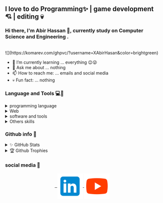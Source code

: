 ## I love to do Programming✨ | game development💘 | editing 💀
### Hi there, I'm Abir Hassan 👦, currently study on Computer Science and Engineering .
<br>
![](https://komarev.com/ghpvc/?username=XAbirHasan&color=brightgreen)

- 🌱 I’m currently learning ... everything 😉😜
- 💬 Ask me about ... nothing
- 📫 How to reach me: ... emails and social media
- 💀 Fun fact: ... nothing

### Language and Tools 💻🔨

  <details>
      <summary>programming language</summary>
      <img align="center" alt="c" src="https://github.com/XAbirHasan/XAbirHasan/blob/main/icon-64/language/c-64.png">
      <img align="center" alt="c++" src="https://github.com/XAbirHasan/XAbirHasan/blob/main/icon-64/language/c%2B%2B-64.png">
      <img align="center" alt="c#" src="https://github.com/XAbirHasan/XAbirHasan/blob/main/icon-64/language/c-sharp-64.png">
      <img align="center" alt="java" src="https://github.com/XAbirHasan/XAbirHasan/blob/main/icon-64/language/java-64.png">
      <img align="center" alt="python" src="https://github.com/XAbirHasan/XAbirHasan/blob/main/icon-64/language/python-64.png">
      <br>
      <br>
  </details>

  <details>
      <summary>Web</summary>
      <img align="center" alt="html" src="https://github.com/XAbirHasan/XAbirHasan/blob/main/icon-64/web/html-64.png">
      <img align="center" alt="css" src="https://github.com/XAbirHasan/XAbirHasan/blob/main/icon-64/web/css-64.png">
      <img align="center" alt="javascript" src="https://github.com/XAbirHasan/XAbirHasan/blob/main/icon-64/web/javascript-64.png">
      <img align="center" alt="mysql" src="https://github.com/XAbirHasan/XAbirHasan/blob/main/icon-64/web/mysql64.png">
      <img align="center" alt="php" src="https://github.com/XAbirHasan/XAbirHasan/blob/main/icon-64/web/php-64.png">
      <br>
      <br>
  </details>

  <details>
      <summary>software and tools</summary>
      <h4> Editor </h4>
      <img align="center" alt="android studio" src="https://github.com/XAbirHasan/XAbirHasan/blob/main/icon-64/tools/editor/android-studio-64.png">
      <img align="center" alt="eclipse" src="https://github.com/XAbirHasan/XAbirHasan/blob/main/icon-64/tools/editor/eclipse-64.png">
      <img align="center" alt="intellij" src="https://github.com/XAbirHasan/XAbirHasan/blob/main/icon-64/tools/editor/intellij-idea-64.png">
      <img align="center" alt="sublimetext" src="https://github.com/XAbirHasan/XAbirHasan/blob/main/icon-64/tools/editor/sublime-text-64.png">
      <img align="center" alt="unity" src="https://github.com/XAbirHasan/XAbirHasan/blob/main/icon-64/tools/editor/unity-64.png">
      <img align="center" alt="visual-studio" src="https://github.com/XAbirHasan/XAbirHasan/blob/main/icon-64/tools/editor/visual-studio-64.png">
      <br>
      <br>
      <h4> Documentation </h4>
      <img align="center" alt="word" src="https://github.com/XAbirHasan/XAbirHasan/blob/main/icon-64/tools/document/microsoft-word-64.png">
      <img align="center" alt="excel" src="https://github.com/XAbirHasan/XAbirHasan/blob/main/icon-64/tools/document/microsoft-excel-64.png">
      <img align="center" alt="powerpoint" src="https://github.com/XAbirHasan/XAbirHasan/blob/main/icon-64/tools/document/microsoft-powerpoint-64.png">
      <br>
      <br>
      <h4> Editing </h4>
      <img align="center" alt="blender" src="https://github.com/XAbirHasan/XAbirHasan/blob/main/icon-64/tools/Editing/blender-3d-64.png">
      <img align="center" alt="adobe photoshop" src="https://github.com/XAbirHasan/XAbirHasan/blob/main/icon-64/tools/Editing/adobe-photoshop-64.png">
      <img align="center" alt="adobe illustrator" src="https://github.com/XAbirHasan/XAbirHasan/blob/main/icon-64/tools/Editing/adobe-illustrator-64.png">
      <img align="center" alt="audacity" src="https://github.com/XAbirHasan/XAbirHasan/blob/main/icon-64/tools/Editing/audacity-64.png">
      <br>
      <br>
  </details>
  <details>
      <summary>Others skills</summary>
      <img align="center" alt="ai" src="https://github.com/XAbirHasan/XAbirHasan/blob/main/icon-64/others/ai-64.png">
      <img align="center" alt="game" src="https://github.com/XAbirHasan/XAbirHasan/blob/main/icon-64/others/game-64.png">
      <img align="center" alt="guitar" src="https://github.com/XAbirHasan/XAbirHasan/blob/main/icon-64/others/guitar-64.png">
      <img align="center" alt="mobile" src="https://github.com/XAbirHasan/XAbirHasan/blob/main/icon-64/others/mobile-64.png">
  </details>
  
### Github info 👀
<div>
  <details>
    <summary>✨ GitHub Stats</summary>
    <img align="center" alt="Abir's GitHub Stats" src="https://github-readme-stats.vercel.app/api?username=XAbirHasan&show_icons=true&hide_border=true">
  </details>
</div>

<div>
  <details>
    <summary>🏆 Github Trophies </summary>
    <img align="center" alt="Abir's Github Trophies" src="https://github-profile-trophy.vercel.app/?username=XAbirHasan&show_icons=true&theme=onedark">
  </details>
</div>

### social media 💬
<div align="center">
<a href="#" target="_blank">
	<img align="center" alt="" src="https://github.com/XAbirHasan/XAbirHasan/blob/main/icon-64/social/facebook-logo-64.png">
</a>
<a href="https://www.instagram.com/abir_hasan_al_rabbi/" target="_blank">
	<img align="center" alt="" src="https://github.com/XAbirHasan/XAbirHasan/blob/main/icon-64/social/instagram-64.png">
</a>
<a href="https://www.linkedin.com/in/abir-hassan" target="_blank">
	<img align="center" alt="" src="https://github.com/XAbirHasan/XAbirHasan/blob/main/icon-64/social/linkdin-64.png">
</a>
<a href="#" target="_blank">
	<img align="center" alt="" src="https://github.com/XAbirHasan/XAbirHasan/blob/main/icon-64/social/youtube-64.png">
</a>
</div>

<!--
![](https://komarev.com/ghpvc/?username=XAbirHasan&color=brightgreen)

**XAbirHasan/XAbirHasan** is a ✨ _special_ ✨ repository because its `README.md` (this file) appears on your GitHub profile.

Here are some ideas to get you started:

- 🔭 I’m currently working on ...
- 🌱 I’m currently learning ...
- 👯 I’m looking to collaborate on ...
- 🤔 I’m looking for help with ...
- 💬 Ask me about ...
- 📫 How to reach me: ...
- 😄 Pronouns: ...
- ⚡ Fun fact: ...
-->
